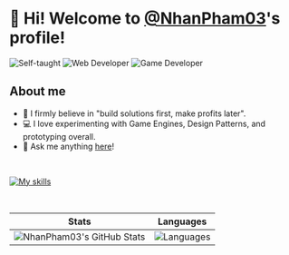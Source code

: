# 👋 Hi! Welcome to [@NhanPham03](https://github.com/NhanPham03)'s profile!

![Self-taught](https://img.shields.io/badge/self_taught-white)
![Web Developer](https://img.shields.io/badge/web-developer-blue)
![Game Developer](https://img.shields.io/badge/game-developer-green)

## About me

- 👀 I firmly believe in "build solutions first, make profits later".
- 💻 I love experimenting with Game Engines, Design Patterns, and prototyping overall.
- 💬 Ask me anything [here](https://github.com/NhanPham03/NhanPham03/issues)!

<br>

[![My skills](https://skillicons.dev/icons?i=js,ts,html,css,react,nextjs,godot)](https://skillicons.dev)

<br>

| Stats | Languages |
| ------------- | ------------- |
| <img alt="NhanPham03's GitHub Stats" src='https://lostveil-stats.vercel.app/api?username=NhanPham03&theme=monokai&hide_title=true&show_icons=true&hide_border=true&include_all_commits=true' /> | <img alt='Languages' src='https://lostveil-stats.vercel.app/api/top-langs?username=NhanPham03&layout=compact&theme=monokai&hide_title=true&hide_border=true' /> |
